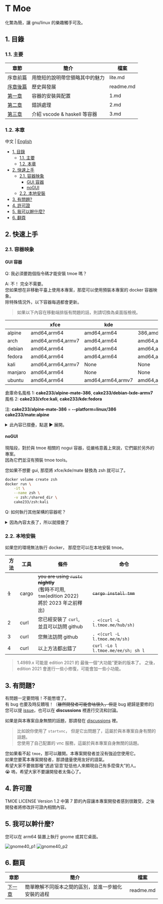 # T Moe

化繁為簡，讓 gnu/linux 的樂趣觸手可及。

## 1. 目錄

### 1.1. 主要

| 章節                    | 簡介                           | 檔案      |
| ----------------------- | ------------------------------ | --------- |
| 序章前篇                | 用簡短的說明帶您領略其中的魅力 | lite.md   |
| [序章後篇](./readme.md) | 歷史與發展                     | readme.md |
| [第一章](./1.md)        | 容器的安裝與配置               | 1.md      |
| [第二章](./2.md)        | 錯誤處理                       | 2.md      |
| [第三章](./3.md)        | 介紹 vscode & haskell 等容器   | 3.md      |

### 1.2. 本章

中文 | [English](../../../Readme.md)

- [1. 目錄](#1-目錄)
  - [1.1. 主要](#11-主要)
  - [1.2. 本章](#12-本章)
- [2. 快速上手](#2-快速上手)
  - [2.1. 容器映象](#21-容器映象)
    - [GUI 容器](#gui-容器)
    - [noGUI](#nogui)
  - [2.2. 本地安裝](#22-本地安裝)
- [3. 有問題?](#3-有問題)
- [4. 許可證](#4-許可證)
- [5. 我可以幹什麼?](#5-我可以幹什麼)
- [6. 翻頁](#6-翻頁)

## 2. 快速上手

### 2.1. 容器映象

#### GUI 容器

Q: 我必須要跑個指令碼才能安裝 tmoe 嗎？

A: 不！ 完全不需要。  
您如果想在非移動平臺上使用本專案，那麼可以使用預裝本專案的 docker 容器映象。  
除特殊情況外，以下容器每週都會更新。

> 如果以下內容在移動端排版有問題的話，則請切換為桌面版檢視。

|         | xfce              | kde               | mate                  | lxqt        | cutefish          | lxde      |
| ------- | ----------------- | ----------------- | --------------------- | ----------- | ----------------- | --------- |
| alpine  | amd64,arm64       | amd64,arm64       | 386,amd64,arm64,armv7 | None        | None              | None      |
| arch    | amd64,arm64,armv7 | amd64,arm64       | amd64,arm64           | None        | amd64,arm64,armv7 | None      |
| debian  | amd64,arm64       | amd64,arm64       | amd64,arm64           | None        | None              | 386,armv7 |
| fedora  | amd64,arm64       | amd64,arm64       | amd64,arm64           | amd64,arm64 | None              | None      |
| kali    | amd64,arm64,armv7 | None              | None                  | None        | None              | None      |
| manjaro | amd64,arm64       | None              | None                  | None        | None              | None      |
| ubuntu  | amd64,arm64       | amd64,arm64,armv7 | amd64,arm64           | amd64,arm64 | None              | None      |

倉庫命名風格 1: **cake233/alpine-mate-386**, **cake233/debian-lxde-armv7**  
風格 2: **cake233/xfce:kali**, **cake233/kde:fedora**

注: **cake233/alpine-mate-386** = **--platform=linux/386 cake233/mate:alpine**

<details>  
  <summary>此內容已摺疊，點選 ▶️ 展開。</summary>

~~你如果哪天想不開，想要幹傻事，在伺服器上安裝桌面環境，那可以考慮一下 tmoe 的 GUI 容器。~~

假設您的 host(宿主機)是 debian 系的發行版（例如 ubuntu, mint 或 kali）

先安裝 docker

```sh
sudo apt update
sudo apt install docker.io

WHOAMI=$(id -un)
sudo adduser $WHOAMI docker
# then reboot
```

然後用 alpine 試試水

```sh
docker run \
    -it \
    --rm \
    --shm-size=512M \
    -p 36081:36080 \
    cake233/xfce:alpine
```

進入容器後，輸入 `tmoe`，並按下回車，接著選擇語言環境，再選擇 tools，接著退出。  
然後執行 `novnc`, 最後開啟瀏覽器，輸入 `http://您的IP地址:36081`

如果需要將 novnc 容器暴露到公網的話，那麼不建議對其使用 `-p` 引數（暴露 36081 埠），建議走 nginx 的 443 埠。  
請新建一個網路，將 novnc 容器 與 nginx 容器置於同一網路，併為前者設定 `network-alias`(網路別名), 最後用 nginx 給它加上一層認證（例如`auth_basic_user_file pw_file;`）並配置 reverse proxy。  
注：proxy_pass 那裡要寫 `http://novnc容器的網路別名:36080;`  
如果 nginx 那裡套了 tls 證書，那麼訪問地址就是 `https://您在nginx中配置的novnc的域名:埠`。（若埠為 443，則無需加 **:埠** ）  
注 2： 若您在 nginx 中配置了 novnc 的域名，則處於相同網路環境下的 nginx 和 novnc 必須同時執行。 若 novnc 沒有執行，則 nginx 的配置會載入失敗，這可能會導致 nginx 無法正常執行。  
如果您對 nginx + novnc 這塊有疑問的話，請前往本專案的 [github disscussion](https://github.com/2moe/tmoe/discussions) 發表話題。

您也可以使用普通的 vnc 客戶端來連線，不過這時候 tcp 埠就不是 36081 了。

```sh
docker run \
    -it \
    --shm-size=1G \
    -p 5903:5902 \
    -u 1000:1000 \
    --name uuu-mate \
    cake233/mate:ubuntu
```

對於 debian 系發行版，執行 `su -c "adduser yourusername"` 建立新使用者，先輸入預設 root 密碼： **root**，然後設定新使用者的密碼。
設定完密碼後，執行 `su -c "adduser yourusername sudo"` 將您的使用者加入到 sudo 使用者組。  
注 1：其他發行版與 debian 系不同。  
注 2：您可以手動安裝並換用其他類似於 `sudo` 的工具，例如：`doas` 或 `calife`。  
注 3：不一定要在容器內部開 vnc, 您可以在宿主或另一個容器開 vnc 服務，不過這樣做會稍微麻煩一點。

執行完 `startvnc` 命令後，開啟 vnc 客戶端，並輸入 `您的IP:5903`

接下來將介紹一下桌面使用者（非伺服器使用者）如何使用這些 GUI 容器。  
將 docker 容器當作虛擬機器來用或許是一種錯誤的用法。  
實際上，對於 GUI 桌面容器，開發者更推薦您使用 systemd-nspawn，而不是 docker。

以下只是簡單介紹，實際需要做更多的修改。
注： 有一些優秀的專案，如 x11docker，它們可以幫你做得更好。

對於 宿主 為 xorg 的環境:  
在 宿主 中授予當前使用者 xhost 許可權。

```sh
xhost +SI:localuser:$(id -un)
```

```sh
_UID="$(id -u)"
_GID="$(id -g)"

docker run \
    -it \
    --rm \
    -u $_UID:$_GID \
    --shm-size=1G \
    -v $XDG_RUNTIME_DIR/pulse/native:/run/pulse.sock \
    -e PULSE_SERVER=unix:/run/pulse.sock \
    -e DISPLAY=$DISPLAY \
    -v /tmp/.X11-unix:/tmp/.X11-unix \
    cake233/kde:ubuntu
```

在容器內部建立一個與宿主使用者同名的使用者。  
最後啟動 dbus-daemon， 並執行特定 Xsession，例如 `/etc/X11/xinit/Xsession`

對於 宿主 為 wayland 的環境，您需要對 docker 執行更多的操作。
例如：設定 WAYLAND_DISPLAY 變數，`-e WAYLAND_DISPLAY=$WAYLAND_DISPLAY`  
設定 XDG_RUNTIME_DIR 環境變數  
`-e XDG_RUNTIME_DIR=$XDG_RUNTIME_DIR`  
繫結宿主的 wayland socket  
`-v $XDG_RUNTIME_DIR/$WAYLAND_DISPLAY:$XDG_RUNTIME_DIR/$WAYLAND_DISPLAY`  
設定其他與 wayland 相關的環境變數  
`-e QT_QPA_PLATFORM=wayland`

注：您如果想要在隔離環境（容器/沙盒）中執行 GUI 應用，那麼使用 `flatpak` 等成熟的方案可能會更好。

</details>

#### noGUI

現階段，對於與 tmoe 相關的 nogui 容器，從嚴格意義上來說，它們屬於另外的專案。  
因為它們並沒有預裝 tmoe tools。

您如果不想要 gui, 那麼將 xfce/kde/mate 替換為 zsh 就可以了。

```sh
docker volume create zsh
docker run \
    -it \
    --name zsh \
    -v zsh:/shared_dir \
    cake233/zsh:kali
```

Q: 如何執行其他架構的容器呢？

<details>  
  <summary>因為內容太長了，所以就摺疊了</summary>

A: 安裝 qemu-user-static

```sh
sudo apt install binfmt-support qemu-user-static
```

接下來輪到 tmoe 相關專案中，更新最積極的容器倉庫登場了。

> 注：以下容器每週更新兩次  
> docker-hub repo: cake233/rust  
> nightly(gnu): amd64, arm64, armv7, riscv64, ppc64le, s390x, mips64le  
> nightly(musl): amd64, arm64

注：對於 rust 交叉編譯，開發者更推薦使用 `cross-rs`, 而不是像下面的例子那樣。

```sh
_UID="$(id -u)"
_GID="$(id -g)"
mkdir -p tmp

# 若本地存在 hello 專案，則可跳過這一步。
docker run \
    -t \
    --rm \
    -u "$_UID":"$_GID" \
    -v "$PWD"/tmp:/app \
    -w /app \
    cake233/rust-riscv64 \
    cargo new hello

# build
docker run \
    -t \
    --rm \
    -u "$_UID":"$_GID" \
    -v "$PWD"/tmp/hello:/app \
    -w /app \
    cake233/rust-riscv64 \
    cargo b --release

# check file

FILE="tmp/hello/target/release/hello"

file "$FILE"
# output: tmp/hello/target/release/hello: ELF 64-bit LSB pie executable, UCB RISC-V, RVC, double-float ABI, version 1 (SYSV), dynamically linked, interpreter /lib/ld-linux-riscv64-lp64d.so.1 ...

cat >>tmp/hello/Cargo.toml<<-'EOF'
[profile.release]
lto = "fat"
debug = false
strip = true
panic = "abort"
opt-level = "z"
EOF

docker run \
    -t \
    --rm \
    -u "$_UID":"$_GID" \
    -v "$PWD"/tmp/hello:/app \
    -w /app \
    --platform linux/arm64 \
    cake233/rust:musl \
    cargo b --release

file "$FILE"
# output: tmp/hello/target/release/hello: ELF 64-bit LSB executable, ARM aarch64, version 1 (SYSV), statically linked, stripped
```

</details>

### 2.2. 本地安裝

如果您的環境無法執行 docker， 那麼您可以在本地安裝 tmoe。

| 方法  | 工具  | 條件                                                                                                   | 命令                               |
| ----- | ----- | ------------------------------------------------------------------------------------------------------ | ---------------------------------- |
| ~~1~~ | cargo | ~~you are using `rustc` **nightly**~~ </br>(暫時不可用, `tmm`(edition 2022) </br>將於 2023 年之前釋出) | ~~`cargo install tmm`~~            |
| 2     | curl  | 您已經安裝了 `curl`,</br> 並且可以訪問 github                                                          | `. <(curl -L l.tmoe.me/hub/sh)`    |
| 3     | curl  | 您無法訪問 github                                                                                      | `. <(curl -L l.tmoe.me/m/sh)`      |
| 4     | curl  | 以上方法都出錯了                                                                                       | `curl -Lo l l.tmoe.me/ee/sh; sh l` |

> 1.4989.x 可能是 edition 2021 的 最後一個“大功能”更新的版本了。
> 之後，edition 2021 會進行一些小修復，可能會加一些小功能。

<!--  | 1     | cargo                                                                                                                                 | you have `cargo` installed                  | `cargo install tmoe` | -->

## 3. 有問題?

有問題一定要問哦！不能憋壞了。  
有 bug 也要及時反饋哦！（~~雖然開發者可能會咕很久，但是~~ bug 總歸是要修的)  
您可以提 [issue](https://github.com/2moe/tmoe/issues/new/choose)，也可以在 **discussions** 裡進行交流和討論。

如果是與本專案自身無關的話題，那請發在 [discussions](https://github.com/2moe/tmoe/discussions) 裡。

> 比如說你使用了 `startvnc`， 但是它出問題了，這屬於與本專案自身有關的話題。  
> 您使用了自己配置的 vnc 服務，這屬於與本專案自身無關的話題。

您如果看不起 `tmoe`，那可以離開。本專案開發者並沒有強迫您使用它。  
如果您要罵本專案開發者，那請儘量使用友好的語氣。  
希望大家不要做那種“透過‘惡意’貶低他人來顯現自己有多麼偉大”的人。  
😭 嗚，希望大家不要讓開發者太傷心了。

## 4. 許可證

TMOE LICENSE Version 1.2 中第 7 節的內容讓本專案開發者感到很難受，之後開發者將修改許可證內相關內容。

## 5. 我可以幹什麼?

您可以在 arm64 裝置上執行 gnome 或其它桌面。

![gnome40_p1](https://images.gitee.com/uploads/images/2021/0806/224412_07b5cd5b_5617340.png "Screenshot_20210806-221622.png")
![gnome40_p2](https://images.gitee.com/uploads/images/2021/0806/224423_fa8285a5_5617340.png "Screenshot_20210806-222714.png")

## 6. 翻頁

| 章節                  | 簡介                                               | 檔案      |
| --------------------- | -------------------------------------------------- | --------- |
| [下一章](./readme.md) | 簡單瞭解不同版本之間的區別，並進一步細化安裝的過程 | readme.md |
